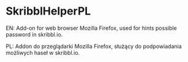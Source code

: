 # SkribblHelperPL
EN:
Add-on for web browser Mozilla Firefox, used for hints possible password in skribbl.io.

PL:
Addon do przeglądarki Mozilla Firefox, służący do podpowiadania możliwych haseł w skribbl.io.